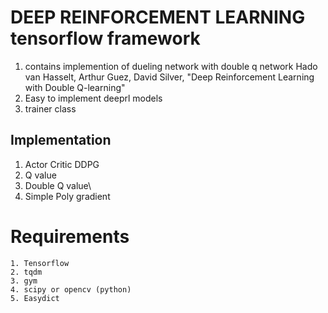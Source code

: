 # DEEP REINFORCEMENT LEARNING tensorflow framework
        
1. contains implemention of dueling network with double q network 
   Hado van Hasselt, Arthur Guez, David Silver, "Deep Reinforcement Learning with Double Q-learning"
2. Easy to implement deeprl models
3. trainer class

## Implementation
   1. Actor Critic DDPG
   2. Q value 
   3. Double Q value\
   4. Simple Poly gradient
 
# Requirements
    1. Tensorflow
    2. tqdm
    3. gym
    4. scipy or opencv (python)  
    5. Easydict

